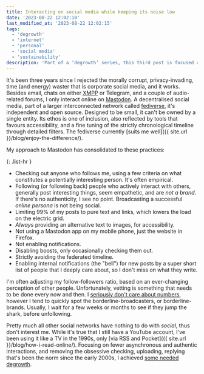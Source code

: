 ```yaml
---
title: Interacting on social media while keeping its noise low
date: '2023-08-22 12:02:10'
last_modified_at: '2023-08-22 12:02:15'
tags:
  - 'degrowth'
  - 'internet'
  - 'personal'
  - 'social media'
  - 'sustainability'
description: 'Part of a ‘degrowth’ series, this third post is focused on my online social interactions, and how I keep it manageable.'
---
```

It's been three years since I rejected the morally corrupt, privacy-invading, time (and energy) waster that is corporate social media, and it works. Besides email, chats on either <abbr title="Extensible Messaging and Presence Protocol">XMPP</abbr> or Telegram, and a couple of audio-related forums, I only interact online on [Mastodon](https://sonomu.club/@m2m). A decentralised social media, part of a larger interconnected network called [fediverse](https://en.wikipedia.org/wiki/Fediverse), it's independent and open source. Designed to be small, it can't be owned by a single entity. Its ethos is one of inclusion, also reflected by tools that favours accessibility, and a fine tuning of the strictly chronological timeline through detailed filters. The fediverse currently [suits me well]({{ site.url }}/blog/enjoy-the-difference/).

My approach to Mastodon has consolidated to these practices:

{: .list-hr }
- Checking out anyone who follows me, using a few criteria on what constitutes a potentially interesting person. It's often empirical.
- Following (or following back) people who actively interact with others, generally post interesting things, seem empathetic, and are _not a brand_. If there's no authenticity, I see no point. Broadcasting a successful _online persona_ is not being social.
- Limiting 99% of my posts to pure text and links, which lowers the load on the electric grid.
- _Always_ providing an alternative text to images, for accessibility.
- Not using a Mastodon app on my mobile phone, just the website in Firefox. 
- Not enabling notifications. 
- Disabling boosts, only occasionally checking them out.
- Strictly avoiding the federated timeline.
- Enabling internal notifications (the "bell") for new posts by a super short list of people that I deeply care about, so I don't miss on what they write.

I'm often adjusting my follow-followers ratio, based on an ever-changing perception of other people. Unfortunately, vetting is something that needs to be done every now and then. I [seriously don't care about numbers](https://web.archive.org/web/20231223023152/https://alirezahayati.com/2023/08/21/bugs-of-social-networks/), however I tend to quickly spot the borderline-broadcasters, or borderline-brands. Usually, I wait for a few weeks or months to see if they jump the shark, before unfollowing.

Pretty much all other social networks have nothing to do with _social_, thus don't interest me. While it's true that I still have a YouTube account, I've been using it like a TV in the 1990s, only [via RSS and Pocket]({{ site.url }}/blog/how-i-read-online/). Focusing on fewer asynchronous and authentic interactions, and removing the obsessive checking, uploading, replying that's been the norm since the early 2000s, I achieved [some needed degrowth](https://theconversation.com/the-internet-consumes-extraordinary-amounts-of-energy-heres-how-we-can-make-it-more-sustainable-160639).